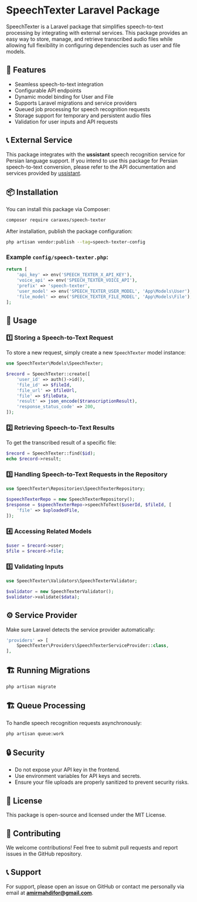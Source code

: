 # SpeechTexter Laravel Package

SpeechTexter is a Laravel package that simplifies speech-to-text processing by integrating with external services. This package provides an easy way to store, manage, and retrieve transcribed audio files while allowing full flexibility in configuring dependencies such as user and file models.

## 🚀 Features
- Seamless speech-to-text integration
- Configurable API endpoints
- Dynamic model binding for User and File
- Supports Laravel migrations and service providers
- Queued job processing for speech recognition requests
- Storage support for temporary and persistent audio files
- Validation for user inputs and API requests

## 📞 External Service
This package integrates with the **ussistant** speech recognition service for Persian language support. If you intend to use this package for Persian speech-to-text conversion, please refer to the API documentation and services provided by [ussistant](https://ussistant.ir/).

## 📦 Installation
You can install this package via Composer:

```bash
composer require caraxes/speech-texter
```

After installation, publish the package configuration:

```bash
php artisan vendor:publish --tag=speech-texter-config
```

### Example `config/speech-texter.php`:

```php
return [
    'api_key' => env('SPEECH_TEXTER_X_API_KEY'),
    'voice_api' => env('SPEECH_TEXTER_VOICE_API'),
    'prefix' => 'speech-texter',
    'user_model' => env('SPEECH_TEXTER_USER_MODEL', 'App\Models\User'),
    'file_model' => env('SPEECH_TEXTER_FILE_MODEL', 'App\Models\File'),
];
```

## 🔧 Usage

### 1️⃣ Storing a Speech-to-Text Request
To store a new request, simply create a new `SpeechTexter` model instance:

```php
use SpeechTexter\Models\SpeechTexter;

$record = SpeechTexter::create([
    'user_id' => auth()->id(),
    'file_id' => $fileId,
    'file_url' => $fileUrl,
    'file' => $fileData,
    'result' => json_encode($transcriptionResult),
    'response_status_code' => 200,
]);
```

### 2️⃣ Retrieving Speech-to-Text Results
To get the transcribed result of a specific file:

```php
$record = SpeechTexter::find($id);
echo $record->result;
```

### 3️⃣ Handling Speech-to-Text Requests in the Repository

```php
use SpeechTexter\Repositories\SpeechTexterRepository;

$speechTexterRepo = new SpeechTexterRepository();
$response = $speechTexterRepo->speechToText($userId, $fileId, [
    'file' => $uploadedFile,
]);
```

### 4️⃣ Accessing Related Models

```php
$user = $record->user;
$file = $record->file;
```

### 5️⃣ Validating Inputs

```php
use SpeechTexter\Validators\SpeechTexterValidator;

$validator = new SpeechTexterValidator();
$validator->validate($data);
```

## ⚙️ Service Provider
Make sure Laravel detects the service provider automatically:

```php
'providers' => [
    SpeechTexter\Providers\SpeechTexterServiceProvider::class,
],
```

## 🏗 Running Migrations

```bash
php artisan migrate
```

## 🏗 Queue Processing
To handle speech recognition requests asynchronously:

```bash
php artisan queue:work
```

## 🔒 Security
- Do not expose your API key in the frontend.
- Use environment variables for API keys and secrets.
- Ensure your file uploads are properly sanitized to prevent security risks.

## 📝 License
This package is open-source and licensed under the MIT License.

## 🤝 Contributing
We welcome contributions! Feel free to submit pull requests and report issues in the GitHub repository.

## 📞 Support
For support, please open an issue on GitHub or contact me personally via email at **amirmahdifor@gmail.com**.

